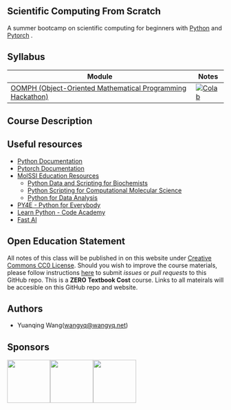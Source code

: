 Scientific Computing From Scratch
---------------------------------
A summer bootcamp on scientific computing for beginners with [Python](https://www.python.org) and [Pytorch](https://pytorch.org) .

## Syllabus

Module | Notes
--------------------- | ---------------------
[OOMPH (Object-Oriented Mathematical Programming Hackathon)](pages/oomph) | [![Colab](https://colab.research.google.com/assets/colab-badge.svg)](https://colab.research.google.com/drive/1VYVsk98aWBI0wg6jx8lZZGK3aZqpw46o#scrollTo=dSNAs33hiI7Y)

## Course Description

## Useful resources
- [Python Documentation](https://docs.python.org/3/)
- [Pytorch Documentation](https://pytorch.org/docs/stable/index.html)
- [MolSSI Education Resources](http://education.molssi.org/resources.html#programming)
    - [Python Data and Scripting for Biochemists](https://education.molssi.org/python-scripting-biochemistry/chapters/setup.html)
    - [Python Scripting for Computational Molecular Science](https://education.molssi.org/python_scripting_cms/)
    - [Python for Data Analysis](https://education.molssi.org/python-data-analysis/)
- [PY4E - Python for Everybody](https://www.py4e.com)
- [Learn Python - Code Academy](https://www.codecademy.com/learn/learn-python)
- [Fast AI](https://www.fast.ai)

## Open Education Statement
All notes of this class will be published in on this website under [Creative Commons CC0 License](https://creativecommons.org/publicdomain/zero/1.0/).
Should you wish to improve the course materials, please follow instructions [here](pages/contribute.md) to submit _issues_ or _pull requests_ to this GitHub repo.
This is a **ZERO Textbook Cost** course.
Links to all mateirals will be accesible on this GitHub repo and website.

## Authors
- Yuanqing Wang(wangyq@wangyq.net)

## Sponsors
<img src="https://www.nsf.gov/images/logos/NSF_4-Color_bitmap_Logo.png" height="100"><img src="https://brand.umd.edu/images/6420e6_10f378c7b1008d2d2b7e703493548d46.gif_srz_213_190_75_22_0.50_1.20_0-1.gif" height="100"><img src="https://molssi.org/wp-content/uploads/2017/04/MolSSI-Logo-2.jpg" height="100">
